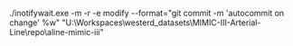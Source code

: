 ./inotifywait.exe -m -r -e modify --format="git commit -m 'autocommit on change' %w" "U:\Workspaces\westerd\_datasets\MIMIC-III-Arterial-Line\repo\aline-mimic-iii"